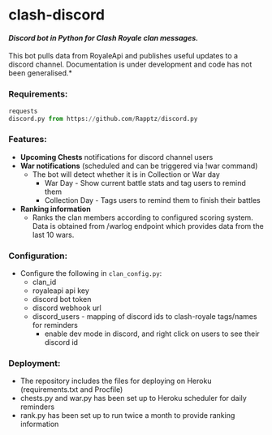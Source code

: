 # clash-discord
#### *Discord bot in Python for Clash Royale clan messages.*
This bot pulls data from RoyaleApi and publishes useful updates to a discord channel.
Documentation is under development and code has not been generalised.*

### Requirements:
```py
requests
discord.py from https://github.com/Rapptz/discord.py
```

### Features:
* **Upcoming Chests** notifications for discord channel users
* **War notifications** (scheduled and can be triggered via !war command)
  * The bot will detect whether it is in Collection or War day
  	* War Day - Show current battle stats and tag users to remind them
  	* Collection Day - Tags users to remind them to finish their battles
* **Ranking information**
  * Ranks the clan members according to configured scoring system. Data is obtained from /warlog endpoint which provides data from the last 10 wars.

### Configuration:
* Configure the following in ```clan_config.py```:
  * clan_id
  * royaleapi api key
  * discord bot token
  * discord webhook url
  * discord_users - mapping of discord ids to clash-royale tags/names for reminders
    * enable dev mode in discord, and right click on users to see their discord id

### Deployment:
* The repository includes the files for deploying on Heroku (requirements.txt and Procfile)
* chests.py and war.py has been set up to Heroku scheduler for daily reminders
* rank.py has been set up to run twice a month to provide ranking information